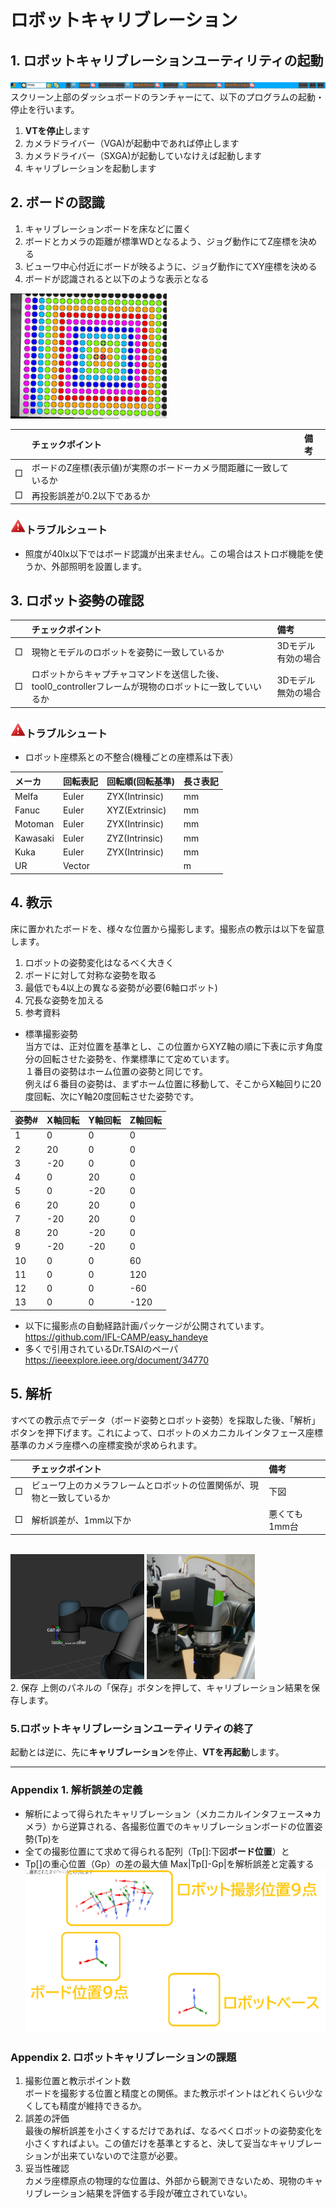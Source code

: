# ロボットキャリブレーション

## 1. ロボットキャリブレーションユーティリティの起動  
![dashbar](dashbar.png)
スクリーン上部のダッシュボードのランチャーにて、以下のプログラムの起動・停止を行います。
1. **VTを停止**します
2. カメラドライバー（VGA)が起動中であれば停止します
3. カメラドライバー（SXGA)が起動していなけえば起動します
4. キャリブレーションを起動します

## 2. ボードの認識  
1. キャリブレーションボードを床などに置く
2. ボードとカメラの距離が標準WDとなるよう、ジョグ動作にてZ座標を決める
3. ビューワ中心付近にボードが映るように、ジョグ動作にてXY座標を決める
4. ボードが認識されると以下のような表示となる
<img src="fig1.png" height="200" />

| |チェックポイント|備考|
|:----|:----|:----|
|□|ボードのZ座標(表示値)が実際のボードーカメラ間距離に一致しているか| |
|□|再投影誤差が0.2以下であるか| |

### ![Trouble](trouble.jpeg)トラブルシュート
- 照度が40lx以下ではボード認識が出来ません。この場合はストロボ機能を使うか、外部照明を設置します。

## 3. ロボット姿勢の確認

| |チェックポイント|備考|
|:----|:----|:----|
|□|現物とモデルのロボットを姿勢に一致しているか|3Dモデル有効の場合|
|□|ロボットからキャプチャコマンドを送信した後、tool0_controllerフレームが現物のロボットに一致していいるか|3Dモデル無効の場合|
### ![Trouble](trouble.jpeg)トラブルシュート
- ロボット座標系との不整合(機種ごとの座標系は下表）  

|メーカ|回転表記|回転順(回転基準)|長さ表記|
|:---|:---|:---|:---|
|Melfa|Euler|ZYX(Intrinsic)|mm|
|Fanuc|Euler|XYZ(Extrinsic)|mm|
|Motoman|Euler|ZYX(Intrinsic)|mm|
|Kawasaki|Euler|ZYZ(Intrinsic)|mm|
|Kuka|Euler|ZYX(Intrinsic)|mm|
|UR|Vector| |m|

## 4. 教示  
床に置かれたボードを、様々な位置から撮影します。撮影点の教示は以下を留意します。
1. ロボットの姿勢変化はなるべく大きく
2. ボードに対して対称な姿勢を取る
3. 最低でも4以上の異なる姿勢が必要(6軸ロボット)
4. 冗長な姿勢を加える
5. 参考資料  
  - 標準撮影姿勢  
当方では、正対位置を基準とし、この位置からXYZ軸の順に下表に示す角度分の回転させた姿勢を、作業標準にて定めています。  
１番目の姿勢はホーム位置の姿勢と同じです。  
例えば６番目の姿勢は、まずホーム位置に移動して、そこからX軸回りに20度回転、次にY軸20度回転させた姿勢です。

|姿勢#|X軸回転|Y軸回転|Z軸回転|
|:----|:----|:----|:----|
|1|0|0|0|
|2|20|0|0|
|3|-20|0|0|
|4|0|20|0|
|5|0|-20|0|
|6|20|20|0|
|7|-20|20|0|
|8|20|-20|0|
|9|-20|-20|0|
|10|0|0|60|
|11|0|0|120|
|12|0|0|-60|
|13|0|0|-120|

  - 以下に撮影点の自動経路計画パッケージが公開されています。
https://github.com/IFL-CAMP/easy_handeye
  - 多くで引用されているDr.TSAIのペーパ
https://ieeexplore.ieee.org/document/34770

## 5. 解析  
すべての教示点でデータ（ボード姿勢とロボット姿勢）を採取した後、「解析」ボタンを押下げます。これによって、ロボットのメカニカルインタフェース座標基準のカメラ座標への座標変換が求められます。  

| |チェックポイント|備考|
|:----|:----|:----|
|□|ビューワ上のカメラフレームとロボットの位置関係が、現物と一致しているか|下図|
|□|解析誤差が、1mm以下か|悪くても1mm台|

<br clear="all">
<img src="fig3.png" height="200" />  <img src="fig4.png" height="200" />
<br clear="all">
2. 保存  
上側のパネルの「保存」ボタンを押して、キャリブレーション結果を保存します。

### 5.ロボットキャリブレーションユーティリティの終了  
起動とは逆に、先に**キャリブレーション**を停止、**VTを再起動**します。

<hr>

### Appendix 1. 解析誤差の定義
- 解析によって得られたキャリブレーション（メカニカルインタフェース⇒カメラ）から逆算される、各撮影位置でのキャリブレーションボードの位置姿勢(Tp)を
- 全ての撮影位置にて求めて得られる配列（Tp[]:下図**ボード位置**）と
- Tp[]の重心位置（Gp）の差の最大値 Max|Tp[]-Gp|を解析誤差と定義する  
![Board](hanrei.png)

### Appendix 2. ロボットキャリブレーションの課題
1. 撮影位置と教示ポイント数  
ボードを撮影する位置と精度との関係。また教示ポイントはどれくらい少なくしても精度が維持できるか。
2. 誤差の評価  
最後の解析誤差を小さくするだけであれば、なるべくロボットの姿勢変化を小さくすればよい。この値だけを基準とすると、決して妥当なキャリブレーションが出来ていないので注意が必要。
3. 妥当性確認  
カメラ座標原点の物理的な位置は、外部から観測できないため、現物のキャリブレーション結果を評価する手段が確立されていない。
